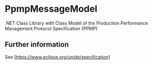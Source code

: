 # PpmpMessageModel
.NET Class Library with Class Model of the Production Performance Management Protocol Specification (PPMP)


## Further information
See [https://www.eclipse.org/unide/specification]
